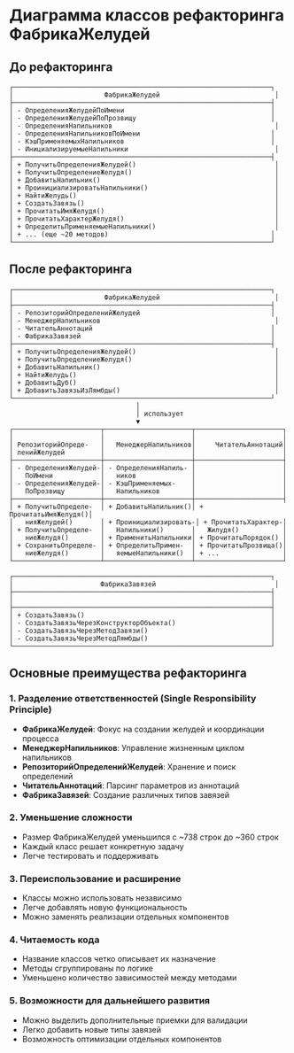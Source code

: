 # Диаграмма классов рефакторинга ФабрикаЖелудей

## До рефакторинга

```
┌─────────────────────────────────────────────────────────────────┐
│                       ФабрикаЖелудей                             │
├─────────────────────────────────────────────────────────────────┤
│ - ОпределенияЖелудейПоИмени                                     │
│ - ОпределенияЖелудейПоПрозвищу                                  │
│ - ОпределенияНапильников                                         │
│ - ОпределенияНапильниковПоИмени                                 │
│ - КэшПрименяемыхНапильников                                     │
│ - ИнициализируемыеНапильники                                     │
├─────────────────────────────────────────────────────────────────┤
│ + ПолучитьОпределенияЖелудей()                                   │
│ + ПолучитьОпределениеЖелудя()                                    │
│ + ДобавитьНапильник()                                            │
│ + ПроинициализироватьНапильники()                                │
│ + НайтиЖелудь()                                                  │
│ + СоздатьЗавязь()                                                │
│ + ПрочитатьИмяЖелудя()                                           │
│ + ПрочитатьХарактерЖелудя()                                      │
│ + ОпределитьПрименяемыеНапильники()                              │
│ + ... (еще ~20 методов)                                         │
└─────────────────────────────────────────────────────────────────┘
```

## После рефакторинга

```
┌─────────────────────────────────────────────────────────────────┐
│                       ФабрикаЖелудей                             │
├─────────────────────────────────────────────────────────────────┤
│ - РепозиторийОпределенийЖелудей                                 │
│ - МенеджерНапильников                                            │
│ - ЧитательАннотаций                                             │
│ - ФабрикаЗавязей                                                │
├─────────────────────────────────────────────────────────────────┤
│ + ПолучитьОпределенияЖелудей()                                   │
│ + ПолучитьОпределениеЖелудя()                                    │
│ + ДобавитьНапильник()                                            │
│ + НайтиЖелудь()                                                  │
│ + ДобавитьДуб()                                                  │
│ + ДобавитьЗавязьИзЛямбды()                                       │
└─────────────────────────────────────────────────────────────────┘
                                │
                                │ использует
                                ▼
┌──────────────────────┬──────────────────────┬──────────────────────┐
│                      │                      │                      │
│ РепозиторийОпреде-   │   МенеджерНапильников│     ЧитательАннотаций│
│ ленийЖелудей         │                      │                      │
├──────────────────────┼──────────────────────┼──────────────────────┤
│ - ОпределенияЖелудей-│ - ОпределенияНапиль- │                      │
│   ПоИмени            │   ников              │                      │
│ - ОпределенияЖелудей-│ - КэшПрименяемых-    │                      │
│   ПоПрозвищу         │   Напильников        │                      │
├──────────────────────┼──────────────────────┼──────────────────────┤
│ + ПолучитьОпределе-  │ + ДобавитьНапильник()│ + ПрочитатьИмяЖелудя()│
│   нияЖелудей()       │ + Проинициализировать-│ + ПрочитатьХарактер-│
│ + ПолучитьОпределе-  │   Напильники()       │   Жилудя()           │
│   ниеЖелудя()        │ + ПрименитьНапильники│ + ПрочитатьПорядок() │
│ + СохранитьОпределе- │ + ОпределитьПримен-  │ + ПрочитатьПрозвища()│
│   ниеЖелудя()        │   яемыеНапильники()  │ + ...                │
└──────────────────────┴──────────────────────┴──────────────────────┘

┌─────────────────────────────────────────────────────────────────┐
│                      ФабрикаЗавязей                              │
├─────────────────────────────────────────────────────────────────┤
│                                                                 │
├─────────────────────────────────────────────────────────────────┤
│ + СоздатьЗавязь()                                               │
│ - СоздатьЗавязьЧерезКонструкторОбъекта()                        │
│ - СоздатьЗавязьЧерезМетодЗавязи()                               │
│ - СоздатьЗавязьЧерезМетодЛямбды()                               │
└─────────────────────────────────────────────────────────────────┘
```

## Основные преимущества рефакторинга

### 1. Разделение ответственностей (Single Responsibility Principle)
- **ФабрикаЖелудей**: Фокус на создании желудей и координации процесса
- **МенеджерНапильников**: Управление жизненным циклом напильников
- **РепозиторийОпределенийЖелудей**: Хранение и поиск определений
- **ЧитательАннотаций**: Парсинг параметров из аннотаций
- **ФабрикаЗавязей**: Создание различных типов завязей

### 2. Уменьшение сложности
- Размер ФабрикаЖелудей уменьшился с ~738 строк до ~360 строк
- Каждый класс решает конкретную задачу
- Легче тестировать и поддерживать

### 3. Переиспользование и расширение
- Классы можно использовать независимо
- Легче добавлять новую функциональность
- Можно заменять реализации отдельных компонентов

### 4. Читаемость кода
- Название классов четко описывает их назначение
- Методы сгруппированы по логике
- Уменьшено количество зависимостей между методами

### 5. Возможности для дальнейшего развития
- Можно выделить дополнительные приемки для валидации
- Легко добавить новые типы завязей
- Возможность оптимизации отдельных компонентов